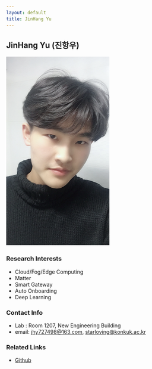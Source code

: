 ```yaml
---
layout: default
title: JinHang Yu
---
```


## JinHang Yu (진항우)
![alt_text](../assets/img/profile_JinHangYu.jpeg)

### Research Interests
* Cloud/Fog/Edge Computing
* Matter
* Smart Gateway
* Auto Onboarding
* Deep Learning

### Contact Info
* Lab : Room 1207, New Engineering Building
* email: jhy727498@163.com, starloving@konkuk.ac.kr

### Related Links
* [Github](https://github.com/starloving)
